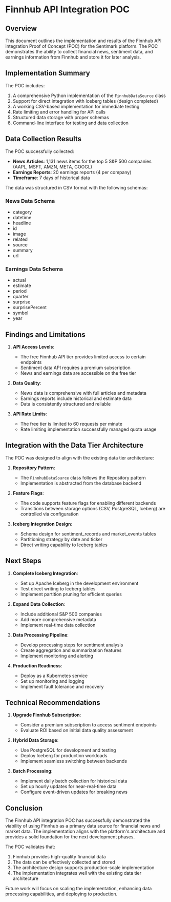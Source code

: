 # Finnhub API Integration POC

## Overview

This document outlines the implementation and results of the Finnhub API integration Proof of Concept (POC) for the Sentimark platform. The POC demonstrates the ability to collect financial news, sentiment data, and earnings information from Finnhub and store it for later analysis.

## Implementation Summary

The POC includes:

1. A comprehensive Python implementation of the `FinnhubDataSource` class
2. Support for direct integration with Iceberg tables (design completed)
3. A working CSV-based implementation for immediate testing
4. Rate limiting and error handling for API calls
5. Structured data storage with proper schemas
6. Command-line interface for testing and data collection

## Data Collection Results

The POC successfully collected:

- **News Articles**: 1,131 news items for the top 5 S&P 500 companies (AAPL, MSFT, AMZN, META, GOOGL)
- **Earnings Reports**: 20 earnings reports (4 per company)
- **Timeframe**: 7 days of historical data

The data was structured in CSV format with the following schemas:

### News Data Schema
- category
- datetime
- headline
- id
- image
- related
- source
- summary
- url

### Earnings Data Schema
- actual
- estimate
- period
- quarter
- surprise
- surprisePercent
- symbol
- year

## Findings and Limitations

1. **API Access Levels**:
   - The free Finnhub API tier provides limited access to certain endpoints
   - Sentiment data API requires a premium subscription
   - News and earnings data are accessible on the free tier

2. **Data Quality**:
   - News data is comprehensive with full articles and metadata
   - Earnings reports include historical and estimate data
   - Data is consistently structured and reliable

3. **API Rate Limits**:
   - The free tier is limited to 60 requests per minute
   - Rate limiting implementation successfully managed quota usage

## Integration with the Data Tier Architecture

The POC was designed to align with the existing data tier architecture:

1. **Repository Pattern**:
   - The `FinnhubDataSource` class follows the Repository pattern
   - Implementation is abstracted from the database backend

2. **Feature Flags**:
   - The code supports feature flags for enabling different backends
   - Transitions between storage options (CSV, PostgreSQL, Iceberg) are controlled via configuration

3. **Iceberg Integration Design**:
   - Schema design for sentiment_records and market_events tables
   - Partitioning strategy by date and ticker
   - Direct writing capability to Iceberg tables

## Next Steps

1. **Complete Iceberg Integration**:
   - Set up Apache Iceberg in the development environment
   - Test direct writing to Iceberg tables
   - Implement partition pruning for efficient queries

2. **Expand Data Collection**:
   - Include additional S&P 500 companies
   - Add more comprehensive metadata
   - Implement real-time data collection

3. **Data Processing Pipeline**:
   - Develop processing steps for sentiment analysis
   - Create aggregation and summarization features
   - Implement monitoring and alerting

4. **Production Readiness**:
   - Deploy as a Kubernetes service
   - Set up monitoring and logging
   - Implement fault tolerance and recovery

## Technical Recommendations

1. **Upgrade Finnhub Subscription**:
   - Consider a premium subscription to access sentiment endpoints
   - Evaluate ROI based on initial data quality assessment

2. **Hybrid Data Storage**:
   - Use PostgreSQL for development and testing
   - Deploy Iceberg for production workloads
   - Implement seamless switching between backends

3. **Batch Processing**:
   - Implement daily batch collection for historical data
   - Set up hourly updates for near-real-time data
   - Configure event-driven updates for breaking news

## Conclusion

The Finnhub API integration POC has successfully demonstrated the viability of using Finnhub as a primary data source for financial news and market data. The implementation aligns with the platform's architecture and provides a solid foundation for the next development phases.

The POC validates that:
1. Finnhub provides high-quality financial data
2. The data can be effectively collected and stored
3. The architecture design supports production-scale implementation
4. The implementation integrates well with the existing data tier architecture

Future work will focus on scaling the implementation, enhancing data processing capabilities, and deploying to production.